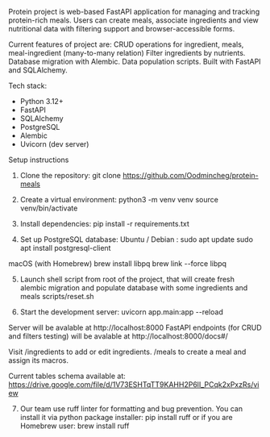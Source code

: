 Protein project is web-based FastAPI application for managing and tracking protein-rich meals.
Users can create meals, associate ingredients and view nutritional data with filtering support and browser-accessible
forms.

Current features of project are:
CRUD operations for ingredient, meals, meal-ingredient (many-to-many relation)
Filter ingredients by nutrients.
Database migration with Alembic.
Data population scripts.
Built with FastAPI and SQLAlchemy.

Tech stack:
- Python 3.12+
- FastAPI
- SQLAlchemy
- PostgreSQL
- Alembic
- Uvicorn (dev server)

Setup instructions
1. Clone the repository:
git clone https://github.com/Oodmincheg/protein-meals

2. Create a virtual environment:
python3 -m venv venv
source venv/bin/activate

3. Install dependencies:
pip install -r requirements.txt

4. Set up PostgreSQL database:
Ubuntu / Debian :
sudo apt update
sudo apt install postgresql-client

macOS (with Homebrew)
brew install libpq
brew link --force libpq

5. Launch shell script from root of the project, that will create fresh alembic migration and populate database with some ingredients and meals
scripts/reset.sh

6. Start the development server:
uvicorn app.main:app --reload

Server will be avalable at http://localhost:8000
FastAPI endpoints (for CRUD and filters testing) will be avalable at http://localhost:8000/docs#/

Visit /ingredients to add or edit ingredients.
/meals to create a meal and assign its macros.

Current tables schema available at:
https://drive.google.com/file/d/1V73ESHTqTT9KAHH2P6lI_PCqk2xPxzRs/view

7. Our team use ruff linter for formatting and bug prevention. You can install it via python package installer:
pip install ruff
or if you are Homebrew user:
brew install ruff